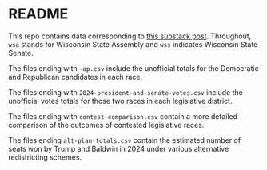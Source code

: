 # README

This repo contains data corresponding to [this substack post](https://bluebookmke.substack.com/p/donald-trump-won-50-wisconsin-assembly). Throughout, `wsa` stands for Wisconsin State Assembly and `wss` indicates Wisconsin State Senate.

The files ending with `-ap.csv` include the unofficial totals for the Democratic and Republican candidates in each race.

The files ending with `2024-president-and-senate-votes.csv` include the unofficial votes totals for those two races in each legislative district.

The files ending with `contest-comparison.csv` contain a more detailed comparison of the outcomes of contested legislative races.

The files ending `alt-plan-totals.csv` contain the estimated number of seats won by Trump and Baldwin in 2024 under various alternative redistricting schemes.